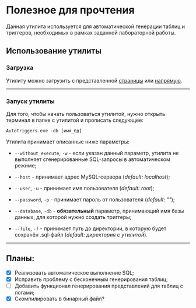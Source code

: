 #   Полезное для прочтения

Данная утилита используется для автоматической генерации таблиц и триггеров, необходимых в рамках заданной лабораторной работы.

##  Использование утилиты

### Загрузка

Утилиту можно загрузить с представленной [страницы](https://github.com/Ertanic/autotriggers-mysql/releases) или [напрямую](https://github.com/Ertanic/autotriggers-mysql/releases/download/v2.0/AutoTriggers.exe).

___

### Запуск утилиты

Для того, чтобы начать пользоваться утилитой, нужно открыть терминал в папке с утилитой и прописать следующее:

    AutoTriggers.exe -db [имя_бд]

Утилита принимает описанные ниже параметры:

*   `--without_execute`, `-w` - если указан данный параметр, утилита не выполняет сгенерированные SQL-запросы в автоматическом режиме;

*   `--host` - принимает адрес MySQL-сервера (*default: localhost*);

* `--user`, `-u` - принимает имя пользователя (*default: root*);

* `--password`, `-p` - принимает пароль от пользователя (*default: ""*);

* `--database`, `-db` - __обязательный__ параметр, принимающий имя базы данных, для которой нужно создать триггеры;

* `--file`, `-f` - принимает путь до директории, в которую будет сохранён .sql-файл (*default: директория с утилитой*).

___

##  Планы:
- [x] Реализовать автоматическое выполнение SQL;
- [x] Исправить проблему с бесконечным генерирования таблиц;
- [ ] Добавить функционал генерирования представлений для таблиц с логами;
- [x] Скомпилировать в бинарный файл?